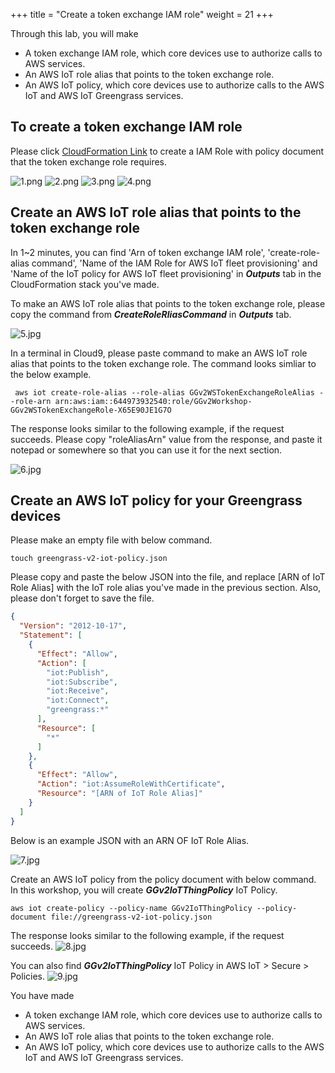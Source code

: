 +++
title = "Create a token exchange IAM role"
weight = 21
+++

Through this lab, you will make 
+ A token exchange IAM role, which core devices use to authorize calls to AWS services.
+ An AWS IoT role alias that points to the token exchange role.
+ An AWS IoT policy, which core devices use to authorize calls to the AWS IoT and AWS IoT Greengrass services.


## To create a token exchange IAM role

Please click [CloudFormation Link](https://console.aws.amazon.com/cloudformation/home?region=us-east-1#/stacks/new?stackName=GGv2Workshop&templateURL=https://sehyul.s3.ap-northeast-2.amazonaws.com/gg-workshop/cfn-gg-mlops.json) to create a IAM Role with policy document that the token exchange role requires.

![1.png](/images/1/1/1.png)
![2.png](/images/1/1/2.png)
![3.png](/images/1/1/3.png)
![4.png](/images/1/1/4.png)


## Create an AWS IoT role alias that points to the token exchange role

In 1~2 minutes, you can find 'Arn of token exchange IAM role', 'create-role-alias command', 'Name of the IAM Role for AWS IoT fleet provisioning'	and 'Name of the IoT policy for AWS IoT fleet provisioning' in ***Outputs*** tab in the CloudFormation stack you've made.

To make an AWS IoT role alias that points to the token exchange role, please copy the command from ***CreateRoleRliasCommand*** in ***Outputs*** tab.

![5.jpg](/images/1/1/5.png)

In a terminal in Cloud9, please paste command to make an AWS IoT role alias that points to the token exchange role.
The command looks simliar to the below example.

``` shell
 aws iot create-role-alias --role-alias GGv2WSTokenExchangeRoleAlias --role-arn arn:aws:iam::644973932540:role/GGv2Workshop-GGv2WSTokenExchangeRole-X65E90JE1G7O
```

The response looks similar to the following example, if the request succeeds.
Please copy "roleAliasArn" value from the response, and paste it notepad or somewhere so that you can use it for the next section.

![6.jpg](/images/1/1/6.png)


## Create an AWS IoT policy for your Greengrass devices

Please make an empty file with below command.

``` shell
touch greengrass-v2-iot-policy.json
```

Please copy and paste the below JSON into the file, and replace [ARN of IoT Role Alias] with the IoT role alias you've made in the previous section.
Also, please don't forget to save the file.


``` json
{
  "Version": "2012-10-17",
  "Statement": [
    {
      "Effect": "Allow",
      "Action": [
        "iot:Publish",
        "iot:Subscribe",
        "iot:Receive",
        "iot:Connect",
        "greengrass:*"
      ],
      "Resource": [
        "*"
      ]
    },
    {
      "Effect": "Allow",
      "Action": "iot:AssumeRoleWithCertificate",
      "Resource": "[ARN of IoT Role Alias]"
    }
  ]
}

```

Below is an example JSON with an ARN OF IoT Role Alias.

![7.jpg](/images/1/1/7.png)


<!-- You can check list of IoT Role Alias with below command.

``` shell
aws iot list-role-aliases
aws iot describe-role-alias --role-alias GGV2WSTokenExchangeRoleAlias
``` -->


Create an AWS IoT policy from the policy document with below command. In this workshop, you will create ***GGv2IoTThingPolicy*** IoT Policy.

``` shell
aws iot create-policy --policy-name GGv2IoTThingPolicy --policy-document file://greengrass-v2-iot-policy.json
```

The response looks similar to the following example, if the request succeeds.
![8.jpg](/images/1/1/8.png)

You can also find ***GGv2IoTThingPolicy*** IoT Policy in AWS IoT > Secure > Policies.
![9.jpg](/images/1/1/9.png)


You have made 
+ A token exchange IAM role, which core devices use to authorize calls to AWS services.
+ An AWS IoT role alias that points to the token exchange role.
+ An AWS IoT policy, which core devices use to authorize calls to the AWS IoT and AWS IoT Greengrass services.